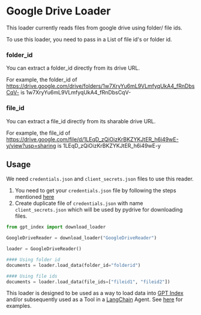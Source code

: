 # Google Drive Loader

This loader currently reads files from google drive using folder/ file ids.

To use this loader, you need to pass in a List of file id's or folder id.

### folder_id
You can extract a folder_id directly from its drive URL. 

For example, the folder_id of https://drive.google.com/drive/folders/1w7XryYu6mL9VLmfyqUkA4_fRnDbsCqV- is 1w7XryYu6mL9VLmfyqUkA4_fRnDbsCqV-

### file_id
You can extract a file_id directly from its sharable drive URL. 

For example, the file_id of https://drive.google.com/file/d/1LEqD_zQiOizKrBKZYKJtER_h6i49wE-y/view?usp=sharing is 1LEqD_zQiOizKrBKZYKJtER_h6i49wE-y

## Usage

We need `credentials.json` and `client_secrets.json` files to use this reader.

1. You need to get your `credentials.json` file by following the steps mentioned [here](https://developers.google.com/drive/api/v3/quickstart/python)
2. Create duplicate file of `credentials.json` with name `client_secrets.json` which will be used by pydrive for downloading files.

```python
from gpt_index import download_loader

GoogleDriveReader = download_loader("GoogleDriveReader")

loader = GoogleDriveReader()

#### Using folder id
documents = loader.load_data(folder_id="folderid")

#### Using file ids
documents = loader.load_data(file_ids=["fileid1", "fileid2"])
```

This loader is designed to be used as a way to load data into [GPT Index](https://github.com/jerryjliu/gpt_index/tree/main/gpt_index) and/or subsequently used as a Tool in a [LangChain](https://github.com/hwchase17/langchain) Agent. See [here](https://github.com/emptycrown/llama-hub/tree/main) for examples.
